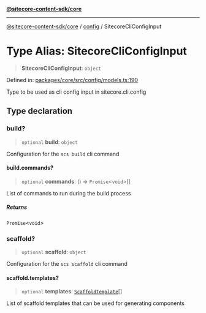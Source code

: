 [**@sitecore-content-sdk/core**](../../README.md)

***

[@sitecore-content-sdk/core](../../README.md) / [config](../README.md) / SitecoreCliConfigInput

# Type Alias: SitecoreCliConfigInput

> **SitecoreCliConfigInput**: `object`

Defined in: [packages/core/src/config/models.ts:190](https://github.com/Sitecore/xmc-jss-dev/blob/35056f84fa747509971da5c424c6da14ea501376/packages/core/src/config/models.ts#L190)

Type to be used as cli config input in sitecore.cli.config

## Type declaration

### build?

> `optional` **build**: `object`

Configuration for the `scs build` cli command

#### build.commands?

> `optional` **commands**: () => `Promise`\<`void`\>[]

List of commands to run during the build process

##### Returns

`Promise`\<`void`\>

### scaffold?

> `optional` **scaffold**: `object`

Configuration for the `scs scaffold` cli command

#### scaffold.templates?

> `optional` **templates**: [`ScaffoldTemplate`](ScaffoldTemplate.md)[]

List of scaffold templates that can be used for generating components
